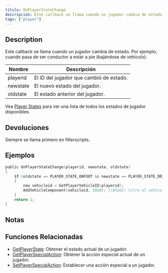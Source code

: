 ```yaml
---
título: OnPlayerStateChange
descripción: Este callback se llama cuando un jugador cambia de estado.
tags: ["player"]
---
```


## Description

Este callback se llama cuando un jugador cambia de estado. Por ejemplo, cuando pasa de ser conductor a estár a pie (bajándose de vehículo).

| Nombre   | Descripción                              |
| -------- | ---------------------------------------- |
| playerid | El ID del jugador que cambió de estado.  |
| newstate | El nuevo estado del jugador.             |
| oldstate | El estado anterior del jugador.          |

Vea [Player States](../resources/playerstates) para ver una lista de todos los estados de jugador disponibles.

## Devoluciones

Siempre se llama primero en filterscripts.

## Ejemplos

```c
public OnPlayerStateChange(playerid, newstate, oldstate)
{
    if (oldstate == PLAYER_STATE_ONFOOT && newstate == PLAYER_STATE_DRIVER) // El jugador entró a un vehículo como conductor
    {
        new vehicleid = GetPlayerVehicleID(playerid);
        AddVehicleComponent(vehicleid, 1010); //Añadir nitro al vehículo
    }
    return 1;
}
```

## Notas

<TipNPCCallbacksES />

## Funciones Relacionadas

- [GetPlayerState](../functions/GetPlayerState): Obtener el estado actual de un jugador.
- [GetPlayerSpecialAction](../functions/GetPlayerSpecialAction): Obtener la acción especial actual de un jugador.
- [SetPlayerSpecialAction](../functions/SetPlayerSpecialAction): Establecer una acción especial a un jugador.
